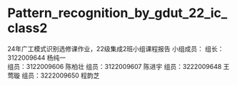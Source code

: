 # Pattern_recognition_by_gdut_22_ic_class2
24年广工模式识别选修课作业，22级集成2班小组课程报告
小组成员：
组长：3122009644 杨纯一  
组员：3122009606 陈柏壮 
组员：3122009607 陈进宇
组员：3222009648 王莺璇
组员：3222009650 程韵芝
